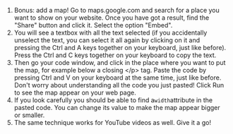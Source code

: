 1. Bonus: add a map! Go to maps.google.com and search for a place you want to show on your website. Once you have got a result, find the "Share" button and click it. Select the option "Embed".
2. You will see a textbox with all the text selected \(if you accidentally unselect the text, you can select it all again by clicking on it and pressing the Ctrl and A keys together on your keyboard, just like before\). Press the Ctrl and C keys together on your keyboard to copy the text.
3. Then go your code window, and click in the place where you want to put the map, for example below a closing &lt;/p&gt; tag. Paste the code by pressing Ctrl and V on your keyboard at the same time, just like before. Don't worry about understanding all the code you just pasted! Click Run to see the map appear on your web page.
4. If you look carefully you should be able to find a`width`attribute in the pasted code. You can change its value to make the map appear bigger or smaller.
5. The same technique works for YouTube videos as well. Give it a go!



